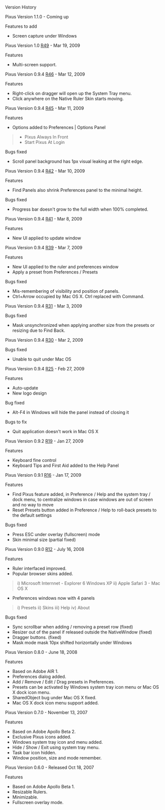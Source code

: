 Version History

Pixus Version 1.1.0 - Coming up

Features to add
- Screen capture under Windows


Pixus Version 1.0 [R49](https://code.google.com/p/pixus/source/detail?r=49) - Mar 19, 2009

Features
- Multi-screen support.


Pixus Version 0.9.4 [R46](https://code.google.com/p/pixus/source/detail?r=46) - Mar 12, 2009

Features
- Right-click on dragger will open up the System Tray menu.
- Click anywhere on the Native Ruler Skin starts moving.


Pixus Version 0.9.4 [R45](https://code.google.com/p/pixus/source/detail?r=45) - Mar 11, 2009

Features
- Options added to Preferences | Options Panel
> - Pixus Always In Front
> - Start Pixus At Login

Bugs fixed
- Scroll panel background has 1px visual leaking at the right edge.


Pixus Version 0.9.4 [R42](https://code.google.com/p/pixus/source/detail?r=42) - Mar 10, 2009

Features
- Find Panels also shrink Preferences panel to the minimal height.

Bugs fixed
- Progress bar doesn't grow to the full width when 100% completed.


Pixus Version 0.9.4 [R41](https://code.google.com/p/pixus/source/detail?r=41) - Mar 8, 2009

Features
- New UI applied to update window


Pixus Version 0.9.4 [R39](https://code.google.com/p/pixus/source/detail?r=39) - Mar 7, 2009

Features
- New UI applied to the ruler and preferences window
- Apply a preset from Preferences / Presets

Bugs fixed
- Mis-remembering of visibility and position of panels.
- Ctrl+Arrow occupied by Mac OS X. Ctrl replaced with Command.


Pixus Version 0.9.4 [R31](https://code.google.com/p/pixus/source/detail?r=31) - Mar 3, 2009

Bugs fixed
- Mask unsynchronized when applying another size from the presets or resizing due to Find Back.


Pixus Version 0.9.4 [R30](https://code.google.com/p/pixus/source/detail?r=30) - Mar 2, 2009

Bugs fixed
- Unable to quit under Mac OS


Pixus Version 0.9.4 [R25](https://code.google.com/p/pixus/source/detail?r=25) - Feb 27, 2009

Features
- Auto-update
- New logo design

Bug fixed
- Alt-F4 in Windows will hide the panel instead of closing it

Bugs to fix
- Quit application doesn't work in Mac OS X


Pixus Version 0.9.2 [R19](https://code.google.com/p/pixus/source/detail?r=19) - Jan 27, 2009

Features
- Keyboard fine control
- Keyboard Tips and First Aid added to the Help Panel


Pixus Version 0.9.1 [R16](https://code.google.com/p/pixus/source/detail?r=16) - Jan 17, 2009

Features
- Find Pixus feature added, in Preference / Help and the system tray / dock menu, to centralize windows in case windows are out of screen and no way to move
- Reset Presets button added in Preference / Help to roll-back presets to the default settings

Bugs fixed
- Press ESC under overlay (fullscreen) mode
- Skin minimal size (partial fixed)


Pixus Version 0.9.0 [R12](https://code.google.com/p/pixus/source/detail?r=12) - July 16, 2008

Features
- Ruler interfaced improved.
- Popular browser skins added.
> i)  Microsoft Internnet - Explorer 6 Windows XP
> ii) Apple Safari 3 - Mac OS X
- Preferences windows now with 4 panels
> i)   Presets
> ii)  Skins
> iii) Help
> iv)  About

Bugs fixed
- Sync scrollbar when adding / removing a preset row (fixed)
- Resizer out of the panel if released outside the NativeWindow (fixed)
- Dragger buttons. (fixed)
- Mask mode mask 10px shifted horizontally under Windows


Pixus Version 0.8.0 - June 18, 2008

Features
- Based on Adobe AIR 1.
- Preferences dialog added.
- Add / Remove / Edit / Drag presets in Preferences.
- Presets can be activated by Windows system tray icon menu or Mac OS X dock icon menu.
- SharedObject bug under Mac OS X fixed.
- Mac OS X dock icon menu support added.


Pixus Version 0.7.0 - November 13, 2007

Features
- Based on Adobe Apollo Beta 2.
- Exclusive Pixus icons added.
- Windows system tray icon and menu added.
- Hide / Show / Exit using system tray menu.
- Task bar icon hidden.
- Window position, size and mode remember.


Pixus Version 0.6.0 - Released Oct 18, 2007

Features
- Based on Adobe Apollo Beta 1.
- Resizable Rulers.
- Minimizable.
- Fullscreen overlay mode.